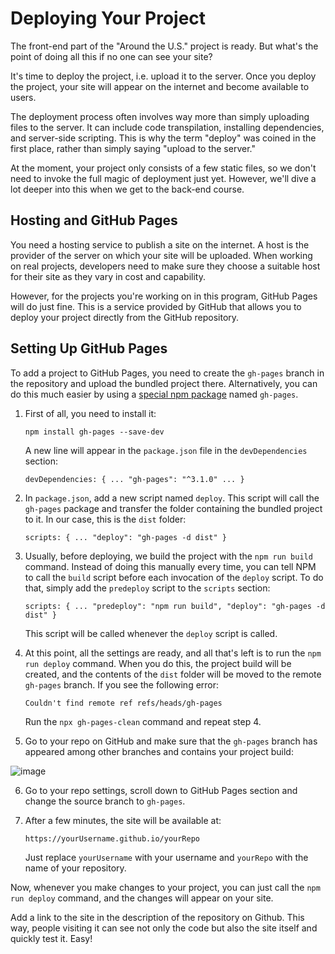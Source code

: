 

# Deploying Your Project

The front-end part of the "Around the U.S." project is ready. But what's the point of doing all this if no one can see your site?

It's time to deploy the project, i.e. upload it to the server. Once you deploy the project, your site will appear on the internet and become available to users.

The deployment process often involves way more than simply uploading files to the server. It can include code transpilation, installing dependencies, and server-side scripting. This is why the term "deploy" was coined in the first place, rather than simply saying "upload to the server."

At the moment, your project only consists of a few static files, so we don't need to invoke the full magic of deployment just yet. However, we'll dive a lot deeper into this when we get to the back-end course.

## Hosting and GitHub Pages

You need a hosting service to publish a site on the internet. A host is the provider of the server on which your site will be uploaded. When working on real projects, developers need to make sure they choose a suitable host for their site as they vary in cost and capability.

However, for the projects you're working on in this program, GitHub Pages will do just fine. This is a service provided by GitHub that allows you to deploy your project directly from the GitHub repository.

## Setting Up GitHub Pages

To add a project to GitHub Pages, you need to create the `gh-pages` branch in the repository and upload the bundled project there. Alternatively, you can do this much easier by using a [special npm package](https://www.npmjs.com/package/gh-pages) named `gh-pages`.

1.  First of all, you need to install it:
    
     `npm install gh-pages --save-dev` 
    
    A new line will appear in the `package.json` file in the `devDependencies` section:
        
     `devDependencies: {
       ...
         "gh-pages": "^3.1.0"
       ...
     }` 
    
2.  In `package.json`, add a new script named `deploy`. This script will call the `gh-pages` package and transfer the folder containing the bundled project to it. In our case, this is the `dist` folder:
    
     `scripts: {
       ...
       "deploy": "gh-pages -d dist"
     }` 
    
3.  Usually, before deploying, we build the project with the `npm run build` command. Instead of doing this manually every time, you can tell NPM to call the `build` script before each invocation of the `deploy` script. To do that, simply add the `predeploy` script to the `scripts` section:
    
     `scripts: {
       ...
       "predeploy": "npm run build",
       "deploy": "gh-pages -d dist"
     }` 
    
    This script will be called whenever the `deploy` script is called.
    
4.  At this point, all the settings are ready, and all that's left is to run the `npm run deploy` command. When you do this, the project build will be created, and the contents of the `dist` folder will be moved to the remote `gh-pages` branch. If you see the following error:
    
     `Couldn't find remote ref refs/heads/gh-pages` 
    
    Run the `npx gh-pages-clean` command and repeat step 4.
    
5.  Go to your repo on GitHub and make sure that the `gh-pages` branch has appeared among other branches and contains your project build:
    

![image](https://pictures.s3.yandex.net/resources/deploy_1597674875.png)

6.  Go to your repo settings, scroll down to GitHub Pages section and change the source branch to `gh-pages`.
    
7.  After a few minutes, the site will be available at:
    
     `https://yourUsername.github.io/yourRepo` 
    
    Just replace `yourUsername` with your username and `yourRepo` with the name of your repository.
    

Now, whenever you make changes to your project, you can just call the `npm run deploy` command, and the changes will appear on your site.

Add a link to the site in the description of the repository on Github. This way, people visiting it can see not only the code but also the site itself and quickly test it. Easy!